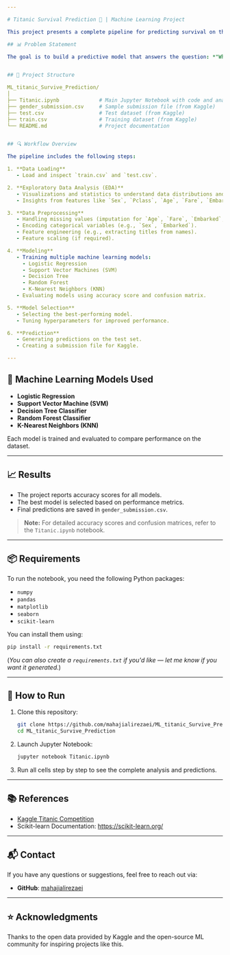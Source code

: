 ```yaml
---

# Titanic Survival Prediction 🚢 | Machine Learning Project

This project presents a complete pipeline for predicting survival on the Titanic using machine learning models. It is part of a classic Kaggle competition: [Titanic - Machine Learning from Disaster](https://www.kaggle.com/competitions/titanic).

## 📊 Problem Statement

The goal is to build a predictive model that answers the question: *"What sorts of people were more likely to survive?"* using passenger data (like age, sex, class, etc).


## 📁 Project Structure

ML_titanic_Survive_Prediction/
│
├── Titanic.ipynb             # Main Jupyter Notebook with code and analysis
├── gender_submission.csv     # Sample submission file (from Kaggle)
├── test.csv                  # Test dataset (from Kaggle)
├── train.csv                 # Training dataset (from Kaggle)
└── README.md                 # Project documentation


## 🔍 Workflow Overview

The pipeline includes the following steps:

1. **Data Loading**
   - Load and inspect `train.csv` and `test.csv`.

2. **Exploratory Data Analysis (EDA)**
   - Visualizations and statistics to understand data distributions and correlations.
   - Insights from features like `Sex`, `Pclass`, `Age`, `Fare`, `Embarked`, etc.

3. **Data Preprocessing**
   - Handling missing values (imputation for `Age`, `Fare`, `Embarked`, etc.).
   - Encoding categorical variables (e.g., `Sex`, `Embarked`).
   - Feature engineering (e.g., extracting titles from names).
   - Feature scaling (if required).

4. **Modeling**
   - Training multiple machine learning models:
     - Logistic Regression
     - Support Vector Machines (SVM)
     - Decision Tree
     - Random Forest
     - K-Nearest Neighbors (KNN)
   - Evaluating models using accuracy score and confusion matrix.

5. **Model Selection**
   - Selecting the best-performing model.
   - Tuning hyperparameters for improved performance.

6. **Prediction**
   - Generating predictions on the test set.
   - Creating a submission file for Kaggle.

---
```


## 🧠 Machine Learning Models Used

- **Logistic Regression**
- **Support Vector Machine (SVM)**
- **Decision Tree Classifier**
- **Random Forest Classifier**
- **K-Nearest Neighbors (KNN)**

Each model is trained and evaluated to compare performance on the dataset.

---

## 📈 Results

- The project reports accuracy scores for all models.
- The best model is selected based on performance metrics.
- Final predictions are saved in `gender_submission.csv`.

> **Note:** For detailed accuracy scores and confusion matrices, refer to the `Titanic.ipynb` notebook.

---

## 📦 Requirements

To run the notebook, you need the following Python packages:

- `numpy`
- `pandas`
- `matplotlib`
- `seaborn`
- `scikit-learn`

You can install them using:

```bash
pip install -r requirements.txt
```

(*You can also create a `requirements.txt` if you'd like — let me know if you want it generated.*)

---

## 🚀 How to Run

1. Clone this repository:
   ```bash
   git clone https://github.com/mahajialirezaei/ML_titanic_Survive_Prediction.git
   cd ML_titanic_Survive_Prediction
   ```

2. Launch Jupyter Notebook:
   ```bash
   jupyter notebook Titanic.ipynb
   ```

3. Run all cells step by step to see the complete analysis and predictions.

---

## 📚 References

- [Kaggle Titanic Competition](https://www.kaggle.com/competitions/titanic)
- Scikit-learn Documentation: https://scikit-learn.org/

---

## 📬 Contact

If you have any questions or suggestions, feel free to reach out via:
- **GitHub**: [mahajialirezaei](https://github.com/mahajialirezaei)

---

## ⭐️ Acknowledgments

Thanks to the open data provided by Kaggle and the open-source ML community for inspiring projects like this.


```

